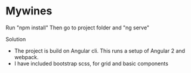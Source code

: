 # Mywines
Run "npm install"
Then go to project folder and "ng serve"

Solution
- The project is build on Angular cli. This runs a setup of Angular 2 and webpack. 
- I have included bootstrap scss, for grid and basic components
